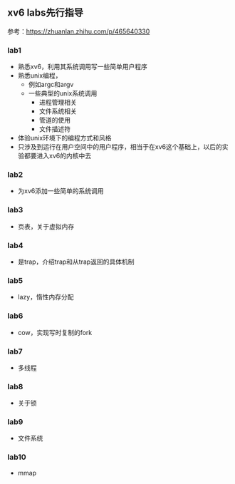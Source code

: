 ## xv6 labs先行指导



参考：https://zhuanlan.zhihu.com/p/465640330



### lab1

* 熟悉xv6，利用其系统调用写一些简单用户程序
* 熟悉unix编程，
  * 例如argc和argv
  * 一些典型的unix系统调用
    * 进程管理相关
    * 文件系统相关
    * 管道的使用
    * 文件描述符
* 体验unix环境下的编程方式和风格
* 只涉及到运行在用户空间中的用户程序，相当于在xv6这个基础上，以后的实验都要进入xv6的内核中去



### lab2

* 为xv6添加一些简单的系统调用



### lab3

* 页表，关于虚拟内存



### lab4

* 是trap，介绍trap和从trap返回的具体机制



### lab5

* lazy，惰性内存分配



### lab6

* cow，实现写时复制的fork



### lab7

* 多线程



### lab8

* 关于锁



### lab9

* 文件系统



### lab10

* mmap

### 



